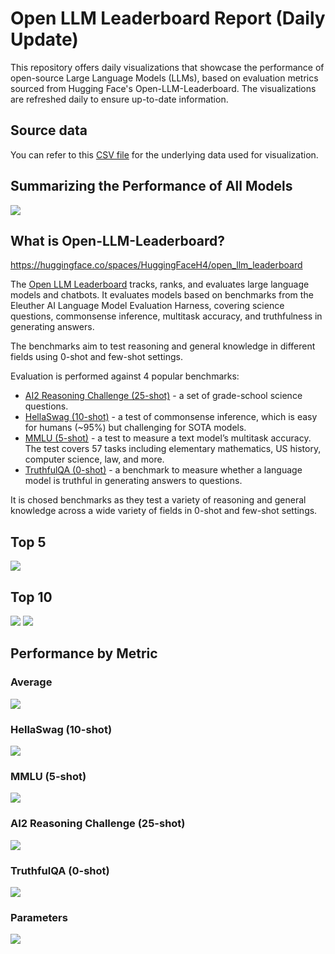 # Open LLM Leaderboard Report (Daily Update)
This repository offers daily visualizations that showcase the performance of open-source Large Language Models (LLMs), based on evaluation metrics sourced from Hugging Face's Open-LLM-Leaderboard. The visualizations are refreshed daily to ensure up-to-date information.

## Source data
You can refer to this [CSV file](https://github.com/dsdanielpark/Open-LLM-Leaderboard-Report/blob/main/assets/20230523/20230523.csv) for the underlying data used for visualization.

##  Summarizing the Performance of All Models
![](assets/20230523/totalplot.png)


## What is Open-LLM-Leaderboard?
https://huggingface.co/spaces/HuggingFaceH4/open_llm_leaderboard

The [Open LLM Leaderboard](https://huggingface.co/spaces/HuggingFaceH4/open_llm_leaderboard) tracks, ranks, and evaluates large language models and chatbots. It evaluates models based on benchmarks from the Eleuther AI Language Model Evaluation Harness, covering science questions, commonsense inference, multitask accuracy, and truthfulness in generating answers. 

The benchmarks aim to test reasoning and general knowledge in different fields using 0-shot and few-shot settings.

Evaluation is performed against 4 popular benchmarks:
- [AI2 Reasoning Challenge (25-shot)](https://allenai.org/data/arc) - a set of grade-school science questions.
- [HellaSwag (10-shot)](https://paperswithcode.com/dataset/hellaswag) - a test of commonsense inference, which is easy for humans (~95%) but challenging for SOTA models.
- [MMLU (5-shot)](https://paperswithcode.com/sota/multi-task-language-understanding-on-mmlu) - a test to measure a text model’s multitask accuracy. The test covers 57 tasks including elementary mathematics, US history, computer science, law, and more.
- [TruthfulQA (0-shot)](https://paperswithcode.com/dataset/truthfulqa) - a benchmark to measure whether a language model is truthful in generating answers to questions.

It is chosed benchmarks as they test a variety of reasoning and general knowledge across a wide variety of fields in 0-shot and few-shot settings.

## Top 5
![](assets/20230523/top5plot.png)

## Top 10
![](assets/20230523/top10_with_barplot.png)
![](assets/20230523/top10_with_lineplot.png)

## Performance by Metric

### Average
![](assets/20230523/Average.png)

### HellaSwag (10-shot)
![](assets/20230523/HellaSwag(10-shot).png)

### MMLU (5-shot)
![](assets/20230523/MMLU(5-shot).png)

### AI2 Reasoning Challenge (25-shot)
![](assets/20230523/ARC(25-shot).png)

### TruthfulQA (0-shot)
![](assets/20230523/TruthfulQA(0-shot).png)

### Parameters
![](assets/20230523/Parameters.png)


